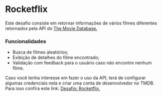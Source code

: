 # Rocketflix

Este desafio consiste em retornar informações de vários filmes diferentes retornados pela API do [The Movie Database.](https://www.themoviedb.org/?language=pt-BR)

### Funcionalidades
- Busca de filmes aleatórios;
- Exibição de detalhes do filme encontrado;
- Validação com feedback para o usuário caso não encontre nenhum filme.

Caso você tenha interesse em fazer o uso da API, terá de configurar algumas credenciais nela e criar uma conta de desenvolvedor no TMDB. Para isso confira este link: [Desafio: Rocketflix.](https://efficient-sloth-d85.notion.site/Desafio-Rocketflix-5ca1c56b5e52473eb12e8b2bc3ab1b8d#ec071cbae286466d8d51e27efea4c8c6)